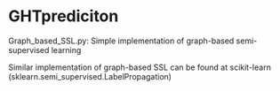 # GHTprediciton

Graph_based_SSL.py: Simple implementation of graph-based semi-supervised learning

Similar implementation of graph-based SSL can be found at scikit-learn (sklearn.semi_supervised.LabelPropagation)
